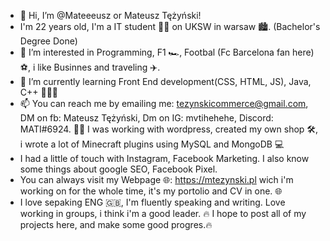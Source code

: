 - 👋 Hi, I’m @Mateeeusz or Mateusz Tężyński!
- I'm 22 years old, I'm a IT student 🧑‍🎓 on UKSW in warsaw 🏙️. (Bachelor's Degree Done)
- 👀 I’m interested in Programming, F1 🏎, Footbal (Fc Barcelona fan here) ⚽️, i like Businnes and traveling ✈️.
- 🌱 I’m currently learning Front End development(CSS, HTML, JS), Java, C++ 👩🏻‍💻
- 📫 You can reach me by emailing me: tezynskicommerce@gmail.com, DM on fb: Mateusz Tężyński, Dm on IG: mvtihehehe, Discord: MATI#6924.
👨‍💻 I was working with wordpress, created my own shop 🛠, i wrote a lot of Minecraft plugins using MySQL and MongoDB 💻
- I had a little of touch with Instagram, Facebook Marketing. I also know some things about google SEO, Facebook Pixel.
- You can always visit my Webpage 🌐: https://mtezynski.pl wich i'm working on for the whole time, it's my portolio and CV in one. 🌐
- I love sepaking ENG 🇬🇧, I'm fluently speaking and writing. Love working in groups, i think i'm a good leader.
🔥 I hope to post all of my projects here, and make some good progres.🔥

<!---
Mateeeusz/Mateeeusz is a ✨ special ✨ repository because its `README.md` (this file) appears on your GitHub profile.
You can click the Preview link to take a look at your changes.
--->
